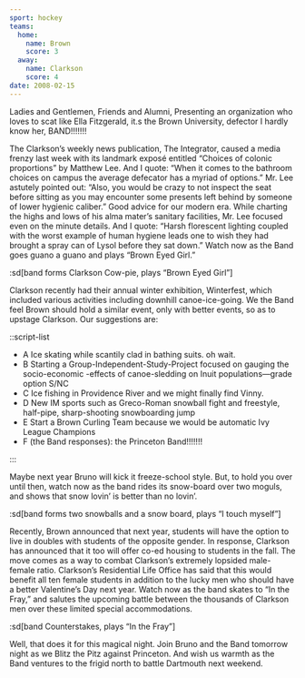 ```yaml
---
sport: hockey
teams:
  home:
    name: Brown
    score: 3
  away:
    name: Clarkson
    score: 4
date: 2008-02-15
---
```


Ladies and Gentlemen, Friends and Alumni, Presenting an organization who loves to scat like Ella Fitzgerald, it.s the Brown University, defector I hardly know her, BAND!!!!!!!

The Clarkson’s weekly news publication, The Integrator, caused a media frenzy last week with its landmark exposé entitled “Choices of colonic proportions” by Matthew Lee. And I quote: “When it comes to the bathroom choices on campus the average defecator has a myriad of options.” Mr. Lee astutely pointed out: “Also, you would be crazy to not inspect the seat before sitting as you may encounter some presents left behind by someone of lower hygienic caliber.” Good advice for our modern era. While charting the highs and lows of his alma mater’s sanitary facilities, Mr. Lee focused even on the minute details. And I quote: “Harsh florescent lighting coupled with the worst example of human hygiene leads one to wish they had brought a spray can of Lysol before they sat down.” Watch now as the Band goes guano a guano and plays “Brown Eyed Girl.”

:sd[band forms Clarkson Cow-pie, plays “Brown Eyed Girl”]

Clarkson recently had their annual winter exhibition, Winterfest, which included various activities including downhill canoe-ice-going. We the Band feel Brown should hold a similar event, only with better events, so as to upstage Clarkson. Our suggestions are:

::script-list

- A Ice skating while scantily clad in bathing suits. oh wait.
- B Starting a Group-Independent-Study-Project focused on gauging the socio-economic -effects of canoe-sledding on Inuit populations—grade option S/NC
- C Ice fishing in Providence River and we might finally find Vinny.
- D New IM sports such as Greco-Roman snowball fight and freestyle, half-pipe, sharp-shooting snowboarding jump
- E Start a Brown Curling Team because we would be automatic Ivy League Champions
- F (the Band responses): the Princeton Band!!!!!!!

:::

Maybe next year Bruno will kick it freeze-school style. But, to hold you over until then, watch now as the band rides its snow-board over two moguls, and shows that snow lovin’ is better than no lovin’.

:sd[band forms two snowballs and a snow board, plays “I touch myself”]

Recently, Brown announced that next year, students will have the option to live in doubles with students of the opposite gender. In response, Clarkson has announced that it too will offer co-ed housing to students in the fall. The move comes as a way to combat Clarkson’s extremely lopsided male-female ratio. Clarkson’s Residential Life Office has said that this would benefit all ten female students in addition to the lucky men who should have a better Valentine’s Day next year. Watch now as the band skates to “In the Fray,” and salutes the upcoming battle between the thousands of Clarkson men over these limited special accommodations.

:sd[band Counterstakes, plays “In the Fray”]

Well, that does it for this magical night. Join Bruno and the Band tomorrow night as we Blitz the Pitz against Princeton. And wish us warmth as the Band ventures to the frigid north to battle Dartmouth next weekend.
